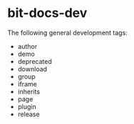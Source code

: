 # bit-docs-dev

The following general development tags:

- author
- demo
- deprecated
- download
- group
- iframe
- inherits
- page
- plugin
- release 


